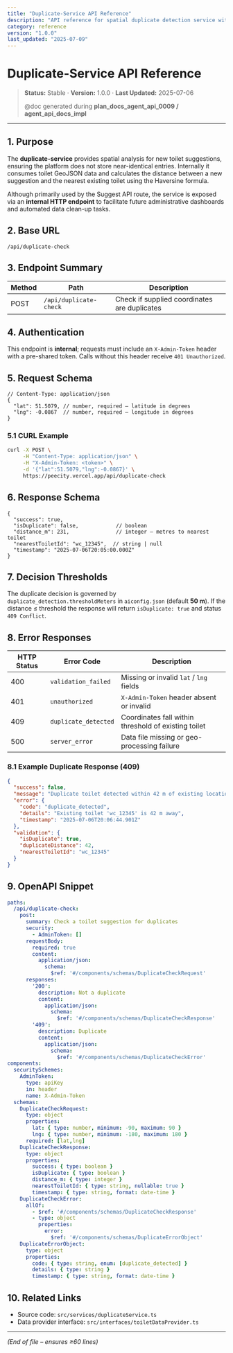 ```yaml
---
title: "Duplicate-Service API Reference"
description: "API reference for spatial duplicate detection service with distance calculations"
category: reference
version: "1.0.0"
last_updated: "2025-07-09"
---
```


# Duplicate-Service API Reference

> **Status:** Stable · **Version:** 1.0.0 · **Last Updated:** 2025-07-06
>
> @doc generated during **plan_docs_agent_api_0009 / agent_api_docs_impl**

---

## 1. Purpose
The **duplicate-service** provides spatial analysis for new toilet suggestions, ensuring the platform does not store near-identical entries.  Internally it consumes toilet GeoJSON data and calculates the distance between a new suggestion and the nearest existing toilet using the Haversine formula.

Although primarily used by the Suggest API route, the service is exposed via an **internal HTTP endpoint** to facilitate future administrative dashboards and automated data clean-up tasks.

## 2. Base URL
```
/​api/​duplicate-check
```

## 3. Endpoint Summary
| Method | Path                  | Description                              |
|--------|----------------------|------------------------------------------|
| POST   | `/api/duplicate-check` | Check if supplied coordinates are duplicates |

## 4. Authentication
This endpoint is **internal**; requests must include an `X-Admin-Token` header with a pre-shared token.  Calls without this header receive `401 Unauthorized`.

## 5. Request Schema
```jsonc
// Content-Type: application/json
{
  "lat": 51.5079, // number, required – latitude in degrees
  "lng": -0.0867  // number, required – longitude in degrees
}
```

### 5.1 CURL Example
```bash
curl -X POST \
     -H "Content-Type: application/json" \
     -H "X-Admin-Token: <token>" \
     -d '{"lat":51.5079,"lng":-0.0867}' \
     https://peecity.vercel.app/api/duplicate-check
```

## 6. Response Schema
```jsonc
{
  "success": true,
  "isDuplicate": false,            // boolean
  "distance_m": 231,               // integer – metres to nearest toilet
  "nearestToiletId": "wc_12345",  // string | null
  "timestamp": "2025-07-06T20:05:00.000Z"
}
```

## 7. Decision Thresholds
The duplicate decision is governed by `duplicate_detection.thresholdMeters` in `aiconfig.json` (default **50 m**).  If the distance ≤ threshold the response will return `isDuplicate: true` and status `409 Conflict`.

## 8. Error Responses
| HTTP Status | Error Code           | Description                                           |
|-------------|---------------------|-------------------------------------------------------|
| 400         | `validation_failed` | Missing or invalid `lat` / `lng` fields               |
| 401         | `unauthorized`      | `X-Admin-Token` header absent or invalid              |
| 409         | `duplicate_detected`| Coordinates fall within threshold of existing toilet  |
| 500         | `server_error`      | Data file missing or geo-processing failure           |

### 8.1 Example Duplicate Response (409)
```json
{
  "success": false,
  "message": "Duplicate toilet detected within 42 m of existing location",
  "error": {
    "code": "duplicate_detected",
    "details": "Existing toilet 'wc_12345' is 42 m away",
    "timestamp": "2025-07-06T20:06:44.901Z"
  },
  "validation": {
    "isDuplicate": true,
    "duplicateDistance": 42,
    "nearestToiletId": "wc_12345"
  }
}
```

## 9. OpenAPI Snippet
```yaml
paths:
  /api/duplicate-check:
    post:
      summary: Check a toilet suggestion for duplicates
      security:
        - AdminToken: []
      requestBody:
        required: true
        content:
          application/json:
            schema:
              $ref: '#/components/schemas/DuplicateCheckRequest'
      responses:
        '200':
          description: Not a duplicate
          content:
            application/json:
              schema:
                $ref: '#/components/schemas/DuplicateCheckResponse'
        '409':
          description: Duplicate
          content:
            application/json:
              schema:
                $ref: '#/components/schemas/DuplicateCheckError'
components:
  securitySchemes:
    AdminToken:
      type: apiKey
      in: header
      name: X-Admin-Token
  schemas:
    DuplicateCheckRequest:
      type: object
      properties:
        lat: { type: number, minimum: -90, maximum: 90 }
        lng: { type: number, minimum: -180, maximum: 180 }
      required: [lat,lng]
    DuplicateCheckResponse:
      type: object
      properties:
        success: { type: boolean }
        isDuplicate: { type: boolean }
        distance_m: { type: integer }
        nearestToiletId: { type: string, nullable: true }
        timestamp: { type: string, format: date-time }
    DuplicateCheckError:
      allOf:
        - $ref: '#/components/schemas/DuplicateCheckResponse'
        - type: object
          properties:
            error:
              $ref: '#/components/schemas/DuplicateErrorObject'
    DuplicateErrorObject:
      type: object
      properties:
        code: { type: string, enum: [duplicate_detected] }
        details: { type: string }
        timestamp: { type: string, format: date-time }
```

## 10. Related Links
* Source code: `src/services/duplicateService.ts`
* Data provider interface: `src/interfaces/toiletDataProvider.ts`

---
*(End of file – ensures ≥60 lines)* 